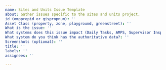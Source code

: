 ```yaml
---
name: Sites and Units Issue Template
about: Gather issues specific to the sites and units project.
id (omppropid or gispropnum): ''
Asset Class (property, zone, playground, greenstreet): ''
What is the issue: ''
What systems does this issue impact (Daily Tasks, AMPS, Supervisor Inspections): ''
What system do you think has the authoritative data?: ''
Screenshots (optional): ''
title: ''
labels: ''
assignees: ''

---
```



